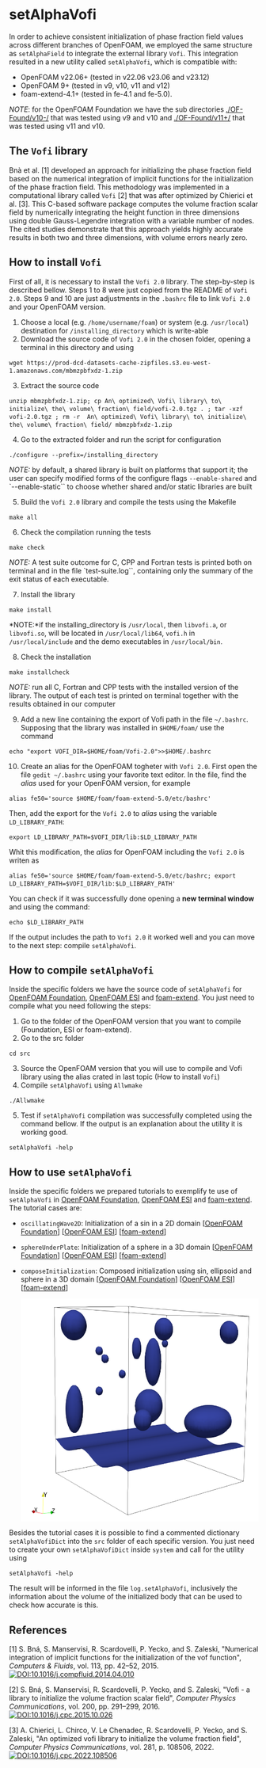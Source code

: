 # setAlphaVofi

In order to achieve consistent initialization of phase fraction field values across different branches of OpenFOAM, we employed the same structure as `setAlphaField` to integrate the external library `Vofi`. This integration resulted in a new utility called `setAlphaVofi`, which is compatible with:
- OpenFOAM v22.06+ (tested in v22.06 v23.06 and v23.12)
- OpenFOAM 9+ (tested in v9, v10, v11 and v12)
- foam-extend-4.1+ (tested in fe-4.1 and fe-5.0). 

*NOTE*: for the OpenFOAM Foundation we have the sub directories [./OF-Found/v10-/](./OF-Found/v10-/) that was tested using v9 and v10 and [./OF-Found/v11+/](./OF-Found/v11+/) that was tested using v11 and v10.

## The `Vofi` library

Bnà et al. [1] developed an approach for initializing the phase fraction field based on the numerical integration of implicit functions for the initialization of the phase fraction field. This methodology was implemented in a computational library called `Vofi` [2] that was after optimized by Chierici et al. [3]. This C-based software package computes the volume fraction scalar field by numerically integrating the height function in three dimensions using double Gauss-Legendre integration with a variable number of nodes. The cited studies demonstrate that this approach yields highly accurate results in both two and three dimensions, with volume errors nearly zero.

## How to install `Vofi`

First of all, it is necessary to install the `Vofi 2.0` library. The step-by-step is described bellow. Steps 1 to 8 were just copied from the README of `Vofi 2.0`. Steps 9 and 10 are just adjustments in the `.bashrc` file to link `Vofi 2.0` and your OpenFOAM version.

1. Choose a local (e.g. `/home/username/foam`) or system (e.g. `/usr/local`) destination for `/installing_directory` which is write-able
2. Download the source code of `Vofi 2.0` in the chosen folder, opening a terminal in this directory and using
```
wget https://prod-dcd-datasets-cache-zipfiles.s3.eu-west-1.amazonaws.com/mbmzpbfxdz-1.zip
```
3. Extract the source code
```
unzip mbmzpbfxdz-1.zip; cp An\ optimized\ Vofi\ library\ to\ initialize\ the\ volume\ fraction\ field/vofi-2.0.tgz . ; tar -xzf vofi-2.0.tgz ; rm -r  An\ optimized\ Vofi\ library\ to\ initialize\ the\ volume\ fraction\ field/ mbmzpbfxdz-1.zip
```
4. Go to the extracted folder and run the script for configuration
```
./configure --prefix=/installing_directory
```
*NOTE:* by default, a shared library is built on platforms that support
     it; the user can specify modified forms of the configure flags 
     `--enable-shared` and `--enable-static`` to choose whether shared 
     and/or static libraries are built

5. Build the `Vofi 2.0` library and compile the tests using the Makefile
```
make all
```
6. Check the compilation running the tests
```
make check
```
*NOTE:* A test suite outcome for C, CPP and Fortran tests is printed
     both on terminal and in the file `test-suite.log``, containing 
     only the summary of the exit status of each executable.

7. Install the library 
```
make install
```
*NOTE:*if the installing_directory is `/usr/local`, then `libvofi.a`, 
     or `libvofi.so`, will be located in `/usr/local/lib64`, `vofi.h` in 
     `/usr/local/include` and the demo executables in `/usr/local/bin`.

8. Check the installation
```
make installcheck
```
*NOTE:* run all C, Fortran and CPP tests with the installed version of 
     the library. The output of each test is printed on terminal 
     together with the results obtained in our computer

9. Add a new line containing the export of Vofi path in the file `~/.bashrc`. Supposing that the library was installed in `$HOME/foam/` use the command
```
echo "export VOFI_DIR=$HOME/foam/Vofi-2.0">>$HOME/.bashrc
```
10.  Create an alias for the OpenFOAM togheter with `Vofi 2.0`. First open the file `gedit ~/.bashrc` using your favorite text editor. In the file, find the *alias* used for your OpenFOAM version, for example
```
alias fe50='source $HOME/foam/foam-extend-5.0/etc/bashrc'
```
Then, add the export for the `Vofi 2.0` to *alias* using the variable `LD_LIBRARY_PATH`:
```
export LD_LIBRARY_PATH=$VOFI_DIR/lib:$LD_LIBRARY_PATH
```
Whit this modification, the *alias* for OpenFOAM including the `Vofi 2.0` is writen as
```
alias fe50='source $HOME/foam/foam-extend-5.0/etc/bashrc; export LD_LIBRARY_PATH=$VOFI_DIR/lib:$LD_LIBRARY_PATH'
```
You can check if it was successfully done opening a **new terminal window** and using the command:
```
echo $LD_LIBRARY_PATH
```
If the output includes the path to `Vofi 2.0` it worked well and you can move to the next step: compile `setAlphaVofi`.

## How to compile `setAlphaVofi`

Inside the specific folders we have the source code of `setAlphaVofi` for [OpenFOAM Foundation](/OF-Found/src/), [OpenFOAM ESI](./OF-ESI/src/) and [foam-extend](./foam-extend/src/). You just need to compile what you need following the steps:

1. Go to the folder of the OpenFOAM version that you want to compile (Foundation, ESI or foam-extend).
2. Go to the src folder
```
cd src
```
3. Source the OpenFOAM version that you will use to compile and Vofi library using the alias crated in last topic (How to install `Vofi`)
4. Compile `setAlphaVofi` using `Allwmake`
```
./Allwmake
```
5. Test if `setAlphaVofi` compilation was successfully completed using the command bellow. If the output is an explanation about the utility it is working good.
```
setAlphaVofi -help
```

## How to use `setAlphaVofi`

Inside the specific folders we prepared tutorials to exemplify te use of `setAlphaVofi` in [OpenFOAM Foundation](/OF-Found/tutorials/), [OpenFOAM ESI](./OF-ESI/tutorials/) and [foam-extend](./foam-extend/tutorials/). The tutorial cases are:

- `oscillatingWave2D`: Initialization of a sin in a 2D domain [[OpenFOAM Foundation](/OF-Found/tutorials/oscillatingWave2D)] [[OpenFOAM ESI](./OF-ESI/tutorials/oscillatingWave2D)] [[foam-extend](./foam-extend/tutorials/oscillatingWave2D)]
- `sphereUnderPlate`: Initialization of a sphere in a 3D domain [[OpenFOAM Foundation](/OF-Found/tutorials/sphereUnderPlate)] [[OpenFOAM ESI](./OF-ESI/tutorials/sphereUnderPlate)] [[foam-extend](./foam-extend/tutorials/sphereUnderPlate)]
- `composeInitialization`: Composed initialization using sin, ellipsoid and sphere in a 3D domain [[OpenFOAM Foundation](/OF-Found/tutorials/composeInitialization)] [[OpenFOAM ESI](./OF-ESI/tutorials/composeInitialization)] [[foam-extend](./foam-extend/tutorials/composeInitialization)]


    <a href="url"><img src="./foam-extend/tutorials/composeInitialization/composedInit.png" align="center" height="450" width="550" ></a>

Besides the tutorial cases it is possible to find a commented dictionary `setAlphaVofiDict` into the `src` folder of each specific version. You just need to create your own `setAlphaVofiDict` inside `system` and call for the utility using
```
setAlphaVofi -help
```
The result will be informed in the file `log.setAlphaVofi`, inclusively the information about the volume of the initialized body that can be used to check how accurate is this.



## References

[1] S. Bná, S. Manservisi, R. Scardovelli, P. Yecko, and S. Zaleski, "Numerical integration of implicit functions for the initialization of the vof function", *Computers & Fluids*, vol. 113, pp. 42–52, 2015.
[![DOI:10.1016/j.compfluid.2014.04.010](https://zenodo.org/badge/DOI/10.1016/j.compfluid.2014.04.010.svg)](https://doi.org/10.1016/j.compfluid.2014.04.010)

[2] S. Bná, S. Manservisi, R. Scardovelli, P. Yecko, and S. Zaleski, "Vofi - a library to initialize the volume fraction scalar field", *Computer Physics Communications*, vol. 200, pp. 291–299, 2016.
[![DOI:10.1016/j.cpc.2015.10.026](https://zenodo.org/badge/DOI/10.1016/j.cpc.2015.10.026.svg)](https://doi.org/10.1016/j.cpc.2015.10.026)

[3] A. Chierici, L. Chirco, V. Le Chenadec, R. Scardovelli, P. Yecko, and S. Zaleski, "An optimized vofi library to initialize the volume fraction field", *Computer Physics Communications*, vol. 281, p. 108506, 2022.
[![DOI:10.1016/j.cpc.2022.108506](https://zenodo.org/badge/DOI/10.1016/j.cpc.2022.108506.svg)](https://doi.org/10.1016/j.cpc.2022.108506)
